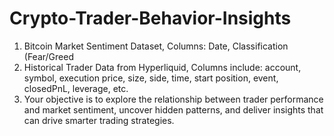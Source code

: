 # Crypto-Trader-Behavior-Insights


1. Bitcoin Market Sentiment Dataset,  Columns: Date, Classification (Fear/Greed
2. Historical Trader Data from Hyperliquid, Columns include: account, symbol, execution price, size, side, time, start position, event, closedPnL, leverage, etc.
3. Your objective is to explore the relationship between trader performance and market sentiment, uncover hidden patterns,
   and deliver insights that can drive smarter trading strategies.
